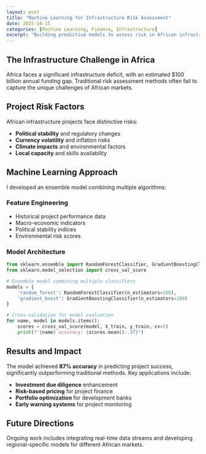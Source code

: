 ```yaml
---
layout: post
title: "Machine Learning for Infrastructure Risk Assessment"
date: 2025-10-15
categories: [Machine Learning, Finance, Infrastructure]
excerpt: "Building predictive models to assess risk in African infrastructure projects using ensemble methods."
---
```


## The Infrastructure Challenge in Africa

Africa faces a significant infrastructure deficit, with an estimated $100 billion annual funding gap. Traditional risk assessment methods often fail to capture the unique challenges of African markets.

## Project Risk Factors

African infrastructure projects face distinctive risks:

- **Political stability** and regulatory changes
- **Currency volatility** and inflation risks
- **Climate impacts** and environmental factors
- **Local capacity** and skills availability

## Machine Learning Approach

I developed an ensemble model combining multiple algorithms:

### Feature Engineering
- Historical project performance data
- Macro-economic indicators
- Political stability indices
- Environmental risk scores

### Model Architecture
```python
from sklearn.ensemble import RandomForestClassifier, GradientBoostingClassifier
from sklearn.model_selection import cross_val_score

# Ensemble model combining multiple classifiers
models = {
    'random_forest': RandomForestClassifier(n_estimators=100),
    'gradient_boost': GradientBoostingClassifier(n_estimators=100)
}

# Cross-validation for model evaluation
for name, model in models.items():
    scores = cross_val_score(model, X_train, y_train, cv=5)
    print(f"{name} accuracy: {scores.mean():.3f}")
```

## Results and Impact
The model achieved **87% accuracy** in predicting project success, significantly outperforming traditional methods. Key applications include:

- **Investment due diligence** enhancement
- **Risk-based pricing** for project finance
- **Portfolio optimization** for development banks
- **Early warning systems** for project monitoring

## Future Directions
Ongoing work includes integrating real-time data streams and developing regional-specific models for different African markets.